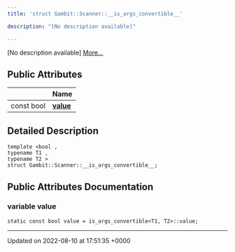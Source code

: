 ```yaml
---
title: 'struct Gambit::Scanner::__is_args_convertible__'

description: "[No description available]"

---
```









[No description available] [More...](#detailed-description)

## Public Attributes

|                | Name           |
| -------------- | -------------- |
| const bool | **[value](/documentation/code/gambit_2-2/classes/structgambit_1_1scanner_1_1____is__args__convertible____/#variable-value)**  |

## Detailed Description

```
template <bool ,
typename T1 ,
typename T2 >
struct Gambit::Scanner::__is_args_convertible__;
```

## Public Attributes Documentation

### variable value

```
static const bool value = is_args_convertible<T1, T2>::value;
```


-------------------------------

Updated on 2022-08-10 at 17:51:35 +0000